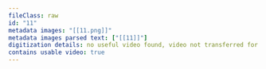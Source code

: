 ```yaml
---
fileClass: raw
id: "11"
metadata images: "[[11.png]]"
metadata images parsed text: ["[[11]]"]
digitization details: no useful video found, video not transferred for parsing
contains usable video: true
---
```

